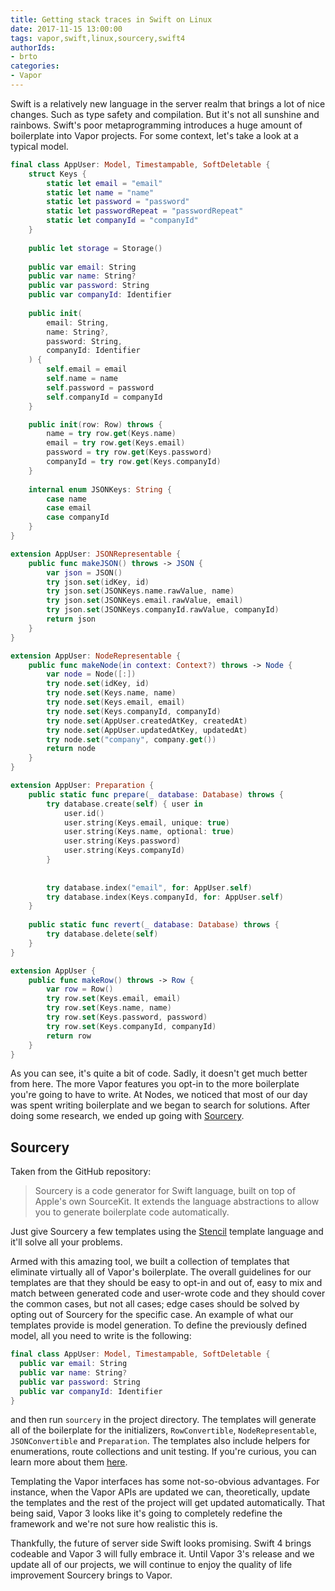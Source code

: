 ```yaml
---
title: Getting stack traces in Swift on Linux
date: 2017-11-15 13:00:00
tags: vapor,swift,linux,sourcery,swift4
authorIds:
- brto
categories:
- Vapor
---
```


Swift is a relatively new language in the server realm that brings a lot of nice changes. Such as type safety and compilation. But it's not all sunshine and rainbows. Swift's poor metaprogramming introduces a huge amount of boilerplate into Vapor projects. For some context, let's take a look at a typical model.

```swift
final class AppUser: Model, Timestampable, SoftDeletable {
    struct Keys {
        static let email = "email"
        static let name = "name"
        static let password = "password"
        static let passwordRepeat = "passwordRepeat"
        static let companyId = "companyId"
    }
    
    public let storage = Storage()
    
    public var email: String
    public var name: String?
    public var password: String
    public var companyId: Identifier
    
    public init(
        email: String,
        name: String?,
        password: String,
        companyId: Identifier
    ) {
        self.email = email
        self.name = name
        self.password = password
        self.companyId = companyId
    }

    public init(row: Row) throws {
        name = try row.get(Keys.name)
        email = try row.get(Keys.email)
        password = try row.get(Keys.password)
        companyId = try row.get(Keys.companyId)
    }
  
    internal enum JSONKeys: String {
        case name
        case email
        case companyId
    }
}

extension AppUser: JSONRepresentable {
    public func makeJSON() throws -> JSON {
        var json = JSON()
        try json.set(idKey, id)
        try json.set(JSONKeys.name.rawValue, name)
        try json.set(JSONKeys.email.rawValue, email)
        try json.set(JSONKeys.companyId.rawValue, companyId)
        return json
    }
}

extension AppUser: NodeRepresentable {
    public func makeNode(in context: Context?) throws -> Node {
        var node = Node([:])
        try node.set(idKey, id)
        try node.set(Keys.name, name)
        try node.set(Keys.email, email)
        try node.set(Keys.companyId, companyId)
        try node.set(AppUser.createdAtKey, createdAt)
        try node.set(AppUser.updatedAtKey, updatedAt)
        try node.set("company", company.get())
        return node
    }
}

extension AppUser: Preparation {
    public static func prepare(_ database: Database) throws {
        try database.create(self) { user in
            user.id()
            user.string(Keys.email, unique: true)
            user.string(Keys.name, optional: true)
            user.string(Keys.password)
            user.string(Keys.companyId)
        }
        
        
        try database.index("email", for: AppUser.self)
        try database.index(Keys.companyId, for: AppUser.self)
    }
    
    public static func revert(_ database: Database) throws {
        try database.delete(self)
    }
}

extension AppUser {
    public func makeRow() throws -> Row {
        var row = Row()
        try row.set(Keys.email, email)
        try row.set(Keys.name, name)
        try row.set(Keys.password, password)
        try row.set(Keys.companyId, companyId)
        return row
    }
}
```

As you can see, it's quite a bit of code. Sadly, it doesn't get much better from here. The more Vapor features you opt-in to the more boilerplate you're going to have to write. At Nodes, we noticed that most of our day was spent writing boilerplate and we began to search for solutions. After doing some research, we ended up going with [Sourcery](https://github.com/krzysztofzablocki/Sourcery).

## Sourcery
Taken from the GitHub repository:
> Sourcery is a code generator for Swift language, built on top of Apple's own SourceKit. It extends the language abstractions to allow you to generate boilerplate code automatically.

Just give Sourcery a few templates using the [Stencil](https://github.com/kylef/Stencil) template language and it'll solve all your problems.

Armed with this amazing tool, we built a collection of templates that eliminate virtually all of Vapor's boilerplate. The overall guidelines for our templates are that they should be easy to opt-in and out of, easy to mix and match between generated code and user-wrote code and they should cover the common cases, but not all cases; edge cases should be solved by opting out of Sourcery for the specific case. An example of what our templates provide is model generation. To define the previously defined model, all you need to write is the following:
  ```swift
final class AppUser: Model, Timestampable, SoftDeletable {
    public var email: String    
    public var name: String?
    public var password: String
    public var companyId: Identifier
}
```

and then run `sourcery` in the project directory. The templates will generate all of the boilerplate for the initializers, `RowConvertible`, `NodeRepresentable`, `JSONConvertible` and `Preparation`. The templates also include helpers for enumerations, route collections and unit testing. If you're curious, you can learn more about them [here](https://github.com/nodes-vapor/sourcery-templates).

Templating the Vapor interfaces has some not-so-obvious advantages. For instance, when the Vapor APIs are updated we can, theoretically, update the templates and the rest of the project will get updated automatically. That being said, Vapor 3 looks like it's going to completely redefine the framework and we're not sure how realistic this is.

Thankfully, the future of server side Swift looks promising. Swift 4 brings codeable and Vapor 3 will fully embrace it. Until Vapor 3's release and we update all of our projects, we will continue to enjoy the quality of life improvement Sourcery brings to Vapor.